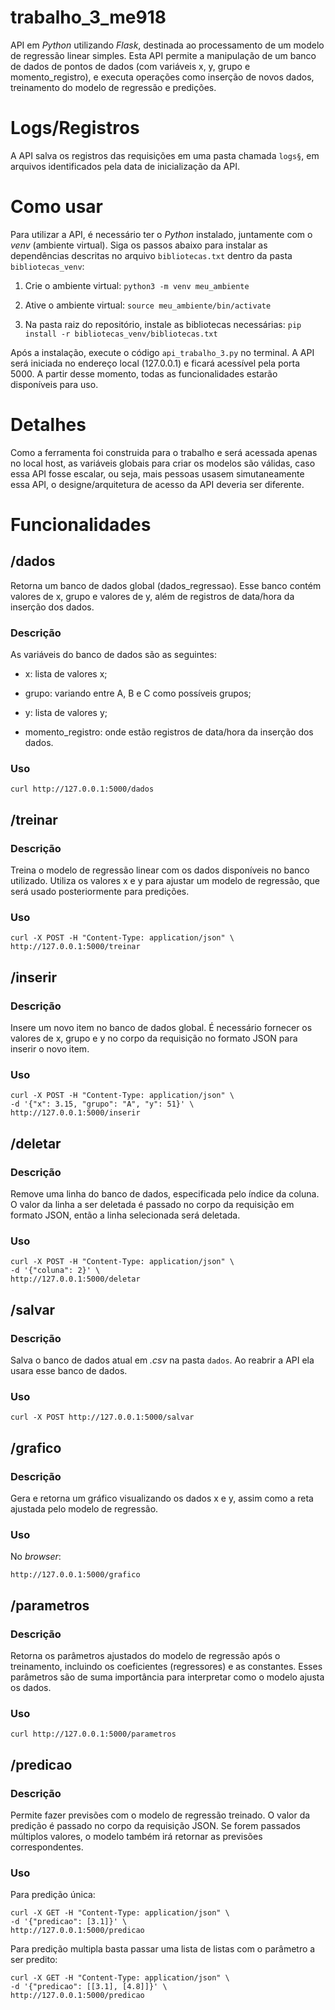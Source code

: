 # trabalho_3_me918

API em *Python* utilizando *Flask*, destinada ao processamento de um modelo de regressão linear simples. Esta API permite a manipulação de um banco de dados de pontos de dados (com variáveis x, y, grupo e momento_registro), e executa operações como inserção de novos dados, treinamento do modelo de regressão e predições.

# Logs/Registros

A API salva os registros das requisições em uma pasta chamada ```logs§```, em arquivos identificados pela data de inicialização da API.

# Como usar

Para utilizar a API, é necessário ter o *Python* instalado, juntamente com o *venv* (ambiente virtual). Siga os passos abaixo para instalar as dependências descritas no arquivo ```bibliotecas.txt``` dentro da pasta ```bibliotecas_venv```:

1. Crie o ambiente virtual: ```python3 -m venv meu_ambiente```

2. Ative o ambiente virtual: ```source meu_ambiente/bin/activate```

3. Na pasta raiz do repositório, instale as bibliotecas necessárias: ```pip install -r bibliotecas_venv/bibliotecas.txt```

Após a instalação, execute o código ```api_trabalho_3.py``` no terminal. A API será iniciada no endereço local (127.0.0.1) e ficará acessível pela porta 5000. A partir desse momento, todas as funcionalidades estarão disponíveis para uso.

# Detalhes

Como a ferramenta foi construida para o trabalho e será acessada apenas no local host, as variáveis globais para criar os modelos são válidas, caso essa API fosse escalar, ou seja, mais pessoas usasem simutaneamente essa API, o designe/arquitetura de acesso da API deveria ser diferente.

# Funcionalidades

## /dados

Retorna um banco de dados global (dados_regressao). Esse banco contém valores de x, grupo e valores de y, além de registros de data/hora da inserção dos dados.

### Descrição

As variáveis do banco de dados são as seguintes:

- x: lista de valores x;

- grupo: variando entre A, B e C como possíveis grupos;

- y: lista de valores y;

-  momento_registro: onde estão registros de data/hora da inserção dos dados.


### Uso

```
curl http://127.0.0.1:5000/dados
```


## /treinar

### Descrição

Treina o modelo de regressão linear com os dados disponíveis no banco  utilizado. Utiliza os valores x e y para ajustar um modelo de regressão, que será usado posteriormente para predições.

### Uso

```
curl -X POST -H "Content-Type: application/json" \
http://127.0.0.1:5000/treinar
```


## /inserir

### Descrição

Insere um novo item no banco de dados global. É necessário fornecer os valores de x, grupo e y no corpo da requisição no formato JSON para inserir o novo item.

### Uso

```
curl -X POST -H "Content-Type: application/json" \
-d '{"x": 3.15, "grupo": "A", "y": 51}' \
http://127.0.0.1:5000/inserir
```

## /deletar

### Descrição

Remove uma linha do banco de dados, especificada pelo índice da coluna. O valor da linha a ser deletada é passado no corpo da requisição em formato JSON, então a linha selecionada será deletada.

### Uso

```
curl -X POST -H "Content-Type: application/json" \
-d '{"coluna": 2}' \
http://127.0.0.1:5000/deletar
```


## /salvar

### Descrição

Salva o banco de dados atual em *.csv* na pasta ```dados```. Ao reabrir a API ela usara esse banco de dados.

### Uso

```
curl -X POST http://127.0.0.1:5000/salvar
```


## /grafico

### Descrição

Gera e retorna um gráfico visualizando os dados x e y, assim como a reta ajustada pelo modelo de regressão. 

### Uso

No *browser*:

```
http://127.0.0.1:5000/grafico
```


## /parametros

### Descrição

Retorna os parâmetros ajustados do modelo de regressão após o treinamento, incluindo os coeficientes (regressores) e as constantes. Esses parâmetros são de suma importância para interpretar como o modelo ajusta os dados.

### Uso

```
curl http://127.0.0.1:5000/parametros
```


## /predicao

### Descrição

Permite fazer previsões com o modelo de regressão treinado. O valor da predição é passado no corpo da requisição JSON. Se forem passados múltiplos valores, o modelo também irá retornar as previsões correspondentes.

### Uso

Para predição única:

```
curl -X GET -H "Content-Type: application/json" \
-d '{"predicao": [3.1]}' \
http://127.0.0.1:5000/predicao
```

Para predição multipla basta passar uma lista de listas com o parâmetro a ser predito:

```
curl -X GET -H "Content-Type: application/json" \
-d '{"predicao": [[3.1], [4.8]]}' \
http://127.0.0.1:5000/predicao
```
